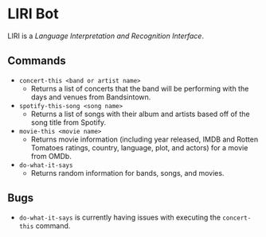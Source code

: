 # LIRI Bot

LIRI is a *Language Interpretation and Recognition Interface*.

## Commands

- ```concert-this <band or artist name>```
  - Returns a list of concerts that the band will be performing with the days and venues from Bandsintown.
- ```spotify-this-song <song name>```
  - Returns a list of songs with their album and artists based off of the song title from Spotify.
- ```movie-this <movie name>```
  - Returns movie information (including year released, IMDB and Rotten Tomatoes ratings, country, language, plot, and actors) for a movie from OMDb.
- ```do-what-it-says```
  - Returns random information for bands, songs, and movies.

## Bugs
- ```do-what-it-says``` is currently having issues with executing the ```concert-this``` command.
